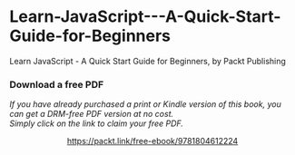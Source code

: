 # Learn-JavaScript---A-Quick-Start-Guide-for-Beginners
Learn JavaScript - A Quick Start Guide for Beginners, by Packt Publishing
### Download a free PDF

 <i>If you have already purchased a print or Kindle version of this book, you can get a DRM-free PDF version at no cost.<br>Simply click on the link to claim your free PDF.</i>
<p align="center"> <a href="https://packt.link/free-ebook/9781804612224">https://packt.link/free-ebook/9781804612224 </a> </p>